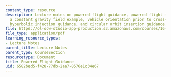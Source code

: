 ```yaml
---
content_type: resource
description: Lecture notes on powered flight guidance, powered flight maneuver equations,
  a constant gravity field example, vehicle orientation prior to cross-product steering,
  hyperbolic injection guidance, and circular orbit insertion guidance.
file: https://ol-ocw-studio-app-production.s3.amazonaws.com/courses/16-346-astrodynamics-fall-2008/6582bed5f42877db2aa78576e1c34e67_lec_20.pdf
file_type: application/pdf
learning_resource_types:
- Lecture Notes
parent_title: Lecture Notes
parent_type: CourseSection
resourcetype: Document
title: Powered Flight Guidance
uid: 6582bed5-f428-77db-2aa7-8576e1c34e67
---
```

